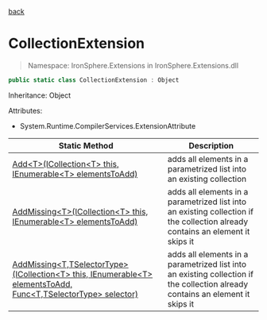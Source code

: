﻿[back](/IronSphere.Extensions/types)

# CollectionExtension

> Namespace: IronSphere.Extensions in  IronSphere.Extensions.dll



```csharp
public static class CollectionExtension : Object
```
Inheritance: Object



Attributes:
        
* System.Runtime.CompilerServices.ExtensionAttribute




| Static Method | Description |
| --- | --- |
| [Add&lt;T&gt;(ICollection&lt;T&gt; this, IEnumerable&lt;T&gt; elementsToAdd)](CollectionExtension_Add-T-(ICollection-T-,IEnumerable-T-)) | adds all elements in a parametrized list into an existing collection |
| [AddMissing&lt;T&gt;(ICollection&lt;T&gt; this, IEnumerable&lt;T&gt; elementsToAdd)](CollectionExtension_AddMissing-T-(ICollection-T-,IEnumerable-T-)) | adds all elements in a parametrized list into an existing collection if the collection already contains an element it skips it |
| [AddMissing&lt;T,TSelectorType&gt;(ICollection&lt;T&gt; this, IEnumerable&lt;T&gt; elementsToAdd, Func&lt;T,TSelectorType&gt; selector)](CollectionExtension_AddMissing-T,TSelectorType-(ICollection-T-,IEnumerable-T-,Func-T,TSelectorType-)) | adds all elements in a parametrized list into an existing collection if the collection already contains an element it skips it |
